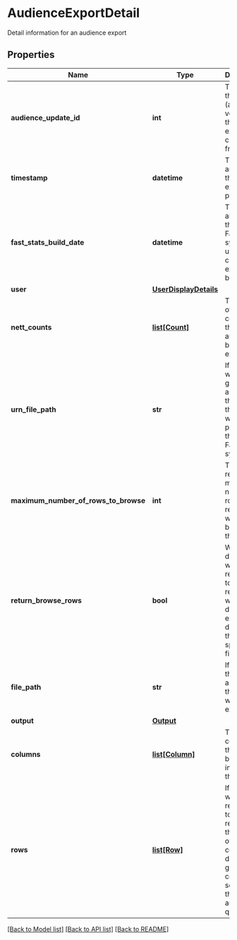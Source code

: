 # AudienceExportDetail

Detail information for an audience export

## Properties
Name | Type | Description | Notes
------------ | ------------- | ------------- | -------------
**audience_update_id** | **int** | The id of the update (audience version) that the export was created from | 
**timestamp** | **datetime** | The date and time that the export was produced | 
**fast_stats_build_date** | **datetime** | The date and time that the FastStats system used to create this export was built | 
**user** | [**UserDisplayDetails**](UserDisplayDetails.md) |  | 
**nett_counts** | [**list[Count]**](Count.md) | The set of overall counts for the audience behind this export | 
**urn_file_path** | **str** | If a URN file was generated as part of this export then this will be its path within the FastStats system | 
**maximum_number_of_rows_to_browse** | **int** | The requested maximum number of rows to return when browsing the data | 
**return_browse_rows** | **bool** | Whether data rows were requested to be returned or whether the data was exported directly to the specified file | 
**file_path** | **str** | If specified, the path of a file that the data was exported to | [optional] 
**output** | [**Output**](Output.md) |  | [optional] 
**columns** | [**list[Column]**](Column.md) | The list of columns that have been included in this export | 
**rows** | [**list[Row]**](Row.md) | If data rows were requested to be returned then the set of rows containing data for the given columns selected by the audience queries | [optional] 

[[Back to Model list]](../README.md#documentation-for-models) [[Back to API list]](../README.md#documentation-for-api-endpoints) [[Back to README]](../README.md)


